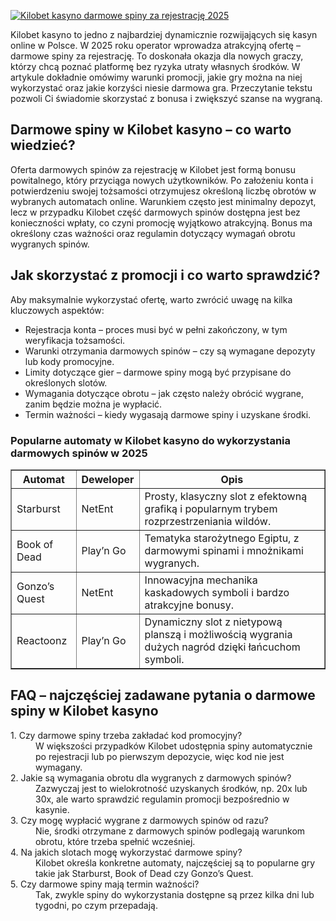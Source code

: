 [![Kilobet kasyno darmowe spiny za rejestrację 2025](https://123-caf.pages.dev/gitsignup.png)](https://vrmoo.ru/Bt82HjjY)

<div>   <p>Kilobet kasyno to jedno z najbardziej dynamicznie rozwijających się kasyn online w Polsce. W 2025 roku operator wprowadza atrakcyjną ofertę – darmowe spiny za rejestrację. To doskonała okazja dla nowych graczy, którzy chcą poznać platformę bez ryzyka utraty własnych środków. W artykule dokładnie omówimy warunki promocji, jakie gry można na niej wykorzystać oraz jakie korzyści niesie darmowa gra. Przeczytanie tekstu pozwoli Ci świadomie skorzystać z bonusa i zwiększyć szanse na wygraną.</p>  <h2>Darmowe spiny w Kilobet kasyno – co warto wiedzieć?</h2>   <p>Oferta darmowych spinów za rejestrację w Kilobet jest formą bonusu powitalnego, który przyciąga nowych użytkowników. Po założeniu konta i potwierdzeniu swojej tożsamości otrzymujesz określoną liczbę obrotów w wybranych automatach online. Warunkiem często jest minimalny depozyt, lecz w przypadku Kilobet część darmowych spinów dostępna jest bez konieczności wpłaty, co czyni promocję wyjątkowo atrakcyjną. Bonus ma określony czas ważności oraz regulamin dotyczący wymagań obrotu wygranych spinów.</p>  <h2>Jak skorzystać z promocji i co warto sprawdzić?</h2> <p>Aby maksymalnie wykorzystać ofertę, warto zwrócić uwagę na kilka kluczowych aspektów:</p>   <ul>     <li>Rejestracja konta – proces musi być w pełni zakończony, w tym weryfikacja tożsamości.</li>     <li>Warunki otrzymania darmowych spinów – czy są wymagane depozyty lub kody promocyjne.</li>     <li>Limity dotyczące gier – darmowe spiny mogą być przypisane do określonych slotów.</li>     <li>Wymagania dotyczące obrotu – jak często należy obrócić wygrane, zanim będzie można je wypłacić.</li>     <li>Termin ważności – kiedy wygasają darmowe spiny i uzyskane środki.</li>   </ul>  <h3>Popularne automaty w Kilobet kasyno do wykorzystania darmowych spinów w 2025</h3>   <table border="1" cellpadding="5" cellspacing="0">     <thead>       <tr>         <th>Automat</th>         <th>Deweloper</th>         <th>Opis</th>       </tr>     </thead>     <tbody>       <tr>         <td>Starburst</td>         <td>NetEnt</td>         <td>Prosty, klasyczny slot z efektowną grafiką i popularnym trybem rozprzestrzeniania wildów.</td>       </tr>       <tr>         <td>Book of Dead</td>         <td>Play’n Go</td>         <td>Tematyka starożytnego Egiptu, z darmowymi spinami i mnożnikami wygranych.</td>       </tr>       <tr>         <td>Gonzo’s Quest</td>         <td>NetEnt</td>         <td>Innowacyjna mechanika kaskadowych symboli i bardzo atrakcyjne bonusy.</td>       </tr>       <tr>         <td>Reactoonz</td>         <td>Play’n Go</td>         <td>Dynamiczny slot z nietypową planszą i możliwością wygrania dużych nagród dzięki łańcuchom symboli.</td>       </tr>     </tbody>   </table>  <h2>FAQ – najczęściej zadawane pytania o darmowe spiny w Kilobet kasyno</h2> <dl>     <dt>1. Czy darmowe spiny trzeba zakładać kod promocyjny?</dt>     <dd>W większości przypadków Kilobet udostępnia spiny automatycznie po rejestracji lub po pierwszym depozycie, więc kod nie jest wymagany.</dd>        <dt>2. Jakie są wymagania obrotu dla wygranych z darmowych spinów?</dt>     <dd>Zazwyczaj jest to wielokrotność uzyskanych środków, np. 20x lub 30x, ale warto sprawdzić regulamin promocji bezpośrednio w kasynie.</dd>        <dt>3. Czy mogę wypłacić wygrane z darmowych spinów od razu?</dt>     <dd>Nie, środki otrzymane z darmowych spinów podlegają warunkom obrotu, które trzeba spełnić wcześniej.</dd>        <dt>4. Na jakich slotach mogę wykorzystać darmowe spiny?</dt>     <dd>Kilobet określa konkretne automaty, najczęściej są to popularne gry takie jak Starburst, Book of Dead czy Gonzo’s Quest.</dd>        <dt>5. Czy darmowe spiny mają termin ważności?</dt>     <dd>Tak, zwykle spiny do wykorzystania dostępne są przez kilka dni lub tygodni, po czym przepadają.</dd>   </dl>   </div>